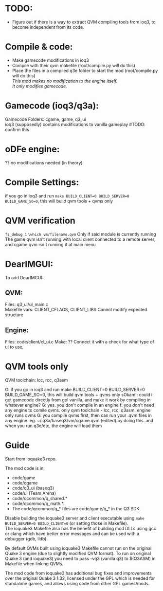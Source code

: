 # TODO:
- Figure out if there is a way to extract QVM compiling tools from ioq3, to become independent from its code.

# Compile & code:
  - Make gamecode modifications in ioq3  
  - Compile with their qvm makefile (root/compile.py will do this)  
  - Place the files in a compiled q3e folder to start the mod (root/compile.py will do this)  
_This mod makes no modification to the engine itself._  
_It only modifies gamecode._  

# Gamecode (ioq3/q3a): 
  Gamecode Folders: cgame, game, q3_ui  
  ioq3 (supposedly) contains modifications to vanilla gameplay    #TODO: confirm this  

# oDFe engine:
  ?? no modifications needed (in theory)  

# Compile Settings:
if you go in ioq3 and run `make BUILD_CLIENT=0 BUILD_SERVER=0 BUILD_GAME_SO=0`, this will build qvm tools + qvms only


# QVM verification
`fs_debug 1`
`\which vm/filename.qvm`
Only if said module is currently running
The game qvm isn't running with local client connected to a remote server,  
and cgame qvm isn't running if at main menu

# DearIMGUI:
To add DearIMGUI:  
## QVM:
Files:    q3_ui/ui_main.c  
Makefile vars: CLIENT_CFLAGS, CLIENT_LIBS
Cannot modify expected structure
## Engine:
Files:    code/client/cl_ui.c
Make:     ??
Connect it with a check for what type of ui to use.


# QVM tools only
QVM toolchain: lcc, rcc, q3asm

G: if you go in ioq3 and run make BUILD_CLIENT=0 BUILD_SERVER=0 BUILD_GAME_SO=0, this will build qvm tools + qvms only
sOkam!: could i get gamecode directly from gpl vanilla, and make it work by compiling in whatever engine?
G: yes. you don't compile in an engine
f: you don't need any engine to comile qvms. only qvm toolchain - lcc, rcc, q3asm. engine only runs qvms
G: you compile qvms first, then can run your .qvm files in any engine.  eg. ~/.q3a/baseq3/vm/cgame.qvm (edited)
by doing this. and when you run q3e/etc, the engine will load them

# Guide
Start from ioquake3 repo.

The mod code is in:
- code/game  
- code/cgame  
- code/q3_ui (baseq3)
- code/ui (Team Arena)  
- code/qcommon/q_shared.*
- code/qcommon/q_math.*.
- The code/qcommon/q_* files are code/game/q_* in the Q3 SDK.

Disable building the ioquake3 server and client executable using `make BUILD_SERVER=0 BUILD_CLIENT=0` (or setting those in Makefile).  
The ioquake3 Makefile also has the benefit of building mod DLLs using gcc or clang which have better error messages and can be used with a debugger (gdb, lldb).

By default QVMs built using ioquake3 Makefile cannot run on the original Quake 3 engine (due to slightly modified QVM format). To run on original Quake 3 (and ioquake3) you need to pass -vq3 (vanilla q3) to $(Q3ASM) in Makefile when linking QVMs.

The mod code from ioquake3 has additional bug fixes and improvements over the original Quake 3 1.32, licensed under the GPL which is needed for standalone games, and allows using code from other GPL games/mods. 
